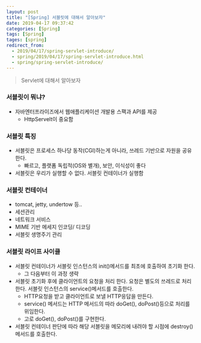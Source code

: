 ```yaml
---
layout: post
title: "[Spring] 서블릿에 대해서 알아보자"
date: 2019-04-17 09:37:42
categories: [Spring]
tags: [Spring]
tages: [spring]
redirect_from:
  - 2019/04/17/spring-servlet-introduce/
  - spring/2019/04/17/spring-servlet-introduce.html
  - spring/spring-servlet-introduce/
---
```


> Servlet에 대해서 알아보자

### 서블릿이 뭐냐?

- 자바엔터프라이즈에서 웹애플리케이션 개발용 스팩과 API를 제공
  - HttpServelt이 중요함

### 서블릿 특징

- 서블릿은 프로세스 하나당 동작(CGI)하는게 아니라, 쓰레드 기반으로 자원을 공유한다.
  - 빠르고, 플랫폼 독립적(OS와 별개), 보안, 이식성이 좋다
- 서블릿은 우리가 실행할 수 없다. 서블릿 컨테이너가 실행함

### 서블릿 컨테이너

- tomcat, jetty, undertow 등..
- 세션관리
- 네트워크 서비스
- MIME 기반 메세지 인코딩/ 디코딩
- 서블릿 생명주기 관리

### 서블릿 라이프 사이클

- 서블릿 컨테이너가 서블릿 인스턴스의 init()메서드를 최초에 호출하여 초기화 한다.
  - 그 다음부터 이 과정 생략
- 서블릿 초기화 후에 클라이언트의 요청을 처리 한다. 요청은 별도의 쓰레드로 처리한다. 서블릿 인스턴스의 service()메서드를 호출한다.
  - HTTP요청을 받고 클라이언트로 보낼 HTTP응답을 만든다.
  - service() 메서드는 HTTP 메서드의 따라 doGet(), doPost()등으로 처리를 위임한다.
  - 고로 doGet(), doPost()를 구현한다.
- 서블릿 컨테이너 판단에 따라 해당 서블릿을 메모리에 내려야 할 시점에 destroy() 메서드를 호출한다.
